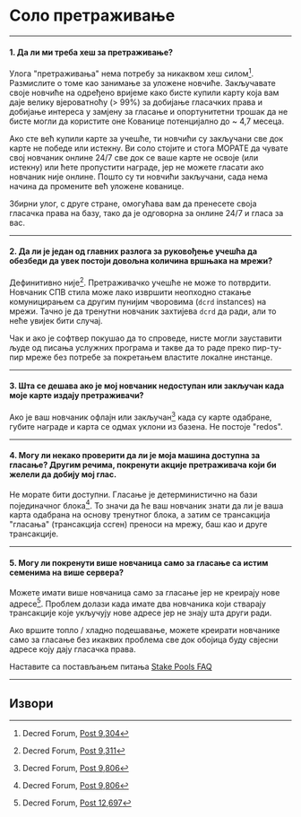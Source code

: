 # <i class="fa fa-male"></i> Соло претраживање 

---

#### 1. Да ли ми треба хеш за претраживање? 

Улога "претраживања" нема потребу за никаквом хеш силом[^9304]. Размислите о томе као занимање за уложене новчиће. Закључавате своје новчиће на одређено вријеме како бисте купили карту која вам даје велику вјероватноћу (> 99%) за добијање гласачких права и добијање интереса у замјену за гласање и опортунитетни трошак да не бисте могли да користите оне Кованице потенцијално до ~ 4,7 месеца.

Ако сте већ купили карте за учешће, ти новчићи су закључани све док карте не победе или истекну. Ви соло стојите и стога МОРАТЕ да чувате свој новчаник онлине 24/7 све док се ваше карте не освоје (или истекну) или ћете пропустити награде, јер не можете гласати ако новчаник није онлине. Пошто су ти новчићи закључани, сада нема начина да промените већ уложене кованице.

Збирни улог, с друге стране, омогућава вам да пренесете своја гласачка права на базу, тако да је одговорна за онлине 24/7 и гласа за вас.

---

#### 2. Да ли је један од главних разлога за руковођење учешћа да обезбеди да увек постоји довољна количина вршњака на мрежи? 

Дефинитивно није[^9311]. Претраживачко учешће не може то потврдити. Новчаник СПВ стила може лако извршити неопходно стакање комуницирањем са другим пунијим чворовима (`dcrd` instances) на мрежи. Тачно је да тренутни новчаник захтијева `dcrd` да ради, али то неће увијек бити случај.

Чак и ако је софтвер покушао да то спроведе, нисте могли зауставити људе од писања услужних програма и такве да то раде преко пир-ту-пир мреже без потребе за покретањем властите локалне инстанце.

---

#### 3. Шта се дешава ако је мој новчаник недоступан или закључан када моје карте издају претраживачи? 

Ако је ваш новчаник офлајн или закључан[^9806] када су карте одабране, губите награде и карта се одмах уклони из базена. Не постоје "redos".

---

#### 4. Могу ли некако проверити да ли је моја машина доступна за гласање? Другим речима, покренути акције претраживача који би желели да добију мој глас. 

Не морате бити доступни. Гласање је детерминистично на бази појединачног блока[^9806]. То значи да ће ваш новчаник знати да ли је ваша карта одабрана на основу тренутног блока, а затим се трансакција "гласања" (трансакција ссген) преноси на мрежу, баш као и друге трансакције.

---

#### 5. Могу ли покренути више новчаница само за гласање са истим семенима на више сервера? 

Можете имати више новчаница само за гласање јер не креирају нове адресе[^12697]. Проблем долази када имате два новчаника који стварају трансакције које укључују нове адресе јер не знају шта други ради.

Ако вршите топло / хладно подешавање, можете креирати новчанике само за гласање без икаквих проблема све док обојица буду свјесни адресе коју дају гласачка права.

Наставите са постављањем питања [Stake Pools FAQ](/faq/proof-of-stake/stake-pools.md)

---

## <i class="fa fa-book"></i> Извори 

[^9304]: Decred Forum, [Post 9,304](https://forum.decred.org/threads/626/page-2#post-9304)
[^9311]: Decred Forum, [Post 9,311](https://forum.decred.org/threads/582/page-2#post-9311)
[^9806]: Decred Forum, [Post 9,806](https://forum.decred.org/threads/180/page-6#post-9806)
[^12697]: Decred Forum, [Post 12,697](https://forum.decred.org/threads/1127/#post-12697)
